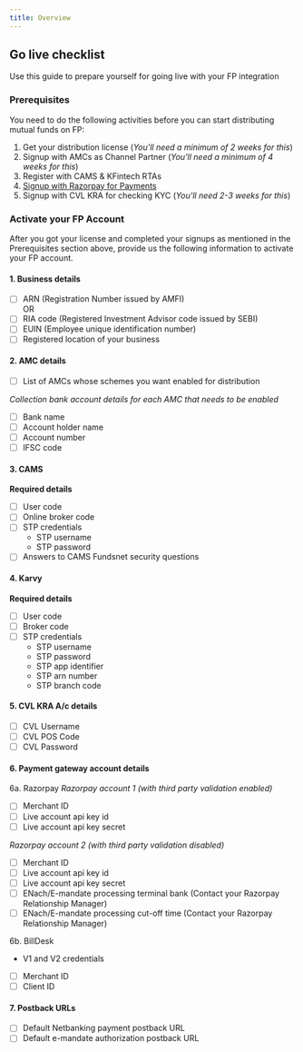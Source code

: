 ```yaml
---
title: Overview
---
```

## Go live checklist
Use this guide to prepare yourself for going live with your FP integration

### Prerequisites

You need to do the following activities before you can start distributing mutual funds on FP:  
1. Get your distribution license (*You'll need a minimum of 2 weeks for this*)
2. Signup with AMCs as Channel Partner (*You'll need a minimum of 4 weeks for this*)
3. Register with CAMS & KFintech RTAs
4. [Signup with Razorpay for Payments](/going-live/signing-up-with-razorpay)
5. Signup with CVL KRA for checking KYC (*You'll need 2-3 weeks for this*)

### Activate your FP Account

After you got your license and completed your signups as mentioned in the Prerequisites section above, provide us the following information to activate your FP account.

#### 1. Business details
- [ ] ARN (Registration Number issued by AMFI)  
OR
- [ ] RIA code (Registered Investment Advisor code issued by SEBI)
- [ ] EUIN (Employee unique identification number)
- [ ] Registered location of your business

#### 2. AMC details
- [ ] List of AMCs whose schemes you want enabled for distribution

*Collection bank account details for each AMC that needs to be enabled*
- [ ] Bank name
- [ ] Account holder name
- [ ] Account number
- [ ] IFSC code

#### 3. CAMS
**Required details**
- [ ] User code
- [ ] Online broker code
- [ ] STP credentials
  - STP username
  - STP password
- [ ] Answers to CAMS Fundsnet security questions

#### 4. Karvy
**Required details**
- [ ] User code
- [ ] Broker code
- [ ] STP credentials
  - STP username
  - STP password
  - STP app identifier
  - STP arn number
  - STP branch code

#### 5. CVL KRA A/c details
- [ ] CVL Username
- [ ] CVL POS Code
- [ ] CVL Password

#### 6. Payment gateway account details
6a. Razorpay
*Razorpay account 1 (with third party validation enabled)*
- [ ] Merchant ID
- [ ] Live account api key id
- [ ] Live account api key secret

*Razorpay account 2 (with third party validation disabled)*
- [ ] Merchant ID
- [ ] Live account api key id
- [ ] Live account api key secret
- [ ] ENach/E-mandate processing terminal bank (Contact your Razorpay Relationship Manager)
- [ ] ENach/E-mandate processing cut-off time (Contact your Razorpay Relationship Manager)

6b. BillDesk
* V1 and V2 credentials
- [ ] Merchant ID 
- [ ] Client ID 

#### 7. Postback URLs
- [ ] Default Netbanking payment postback URL
- [ ] Default e-mandate authorization postback URL

